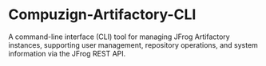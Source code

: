 # Compuzign-Artifactory-CLI
A command-line interface (CLI) tool for managing JFrog Artifactory instances, supporting user management, repository operations, and system information via the JFrog REST API.
